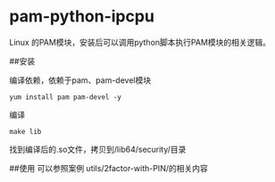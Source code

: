 # pam-python-ipcpu

Linux 的PAM模块，安装后可以调用python脚本执行PAM模块的相关逻辑。

##安装

编译依赖，依赖于pam、pam-devel模块
```
yum install pam pam-devel -y
```

编译
```
make lib
```

找到编译后的.so文件，拷贝到/lib64/security/目录

##使用
可以参照案例 utils/2factor-with-PIN/的相关内容

